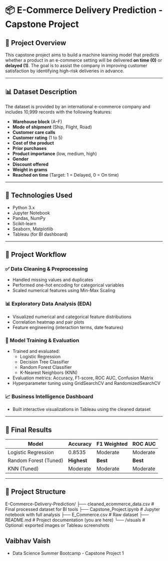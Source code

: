 # 📦 E-Commerce Delivery Prediction - Capstone Project

## 📁 Project Overview

This capstone project aims to build a machine learning model that predicts whether a product in an e-commerce setting will be delivered **on time (0)** or **delayed (1)**. The goal is to assist the company in improving customer satisfaction by identifying high-risk deliveries in advance.

---

## 📊 Dataset Description

The dataset is provided by an international e-commerce company and includes 10,999 records with the following features:

- **Warehouse block** (A–F)
- **Mode of shipment** (Ship, Flight, Road)
- **Customer care calls**
- **Customer rating** (1 to 5)
- **Cost of the product**
- **Prior purchases**
- **Product importance** (low, medium, high)
- **Gender**
- **Discount offered**
- **Weight in grams**
- **Reached on time** (Target: 1 = Delayed, 0 = On time)

---

## 🔧 Technologies Used

- Python 3.x
- Jupyter Notebook
- Pandas, NumPy
- Scikit-learn
- Seaborn, Matplotlib
- Tableau (for BI dashboard)

---

## 🔬 Project Workflow

### ✅ Data Cleaning & Preprocessing
- Handled missing values and duplicates
- Performed one-hot encoding for categorical variables
- Scaled numerical features using Min-Max Scaling

### 📊 Exploratory Data Analysis (EDA)
- Visualized numerical and categorical feature distributions
- Correlation heatmap and pair plots
- Feature engineering (interaction terms, date features)

### 🤖 Model Training & Evaluation
- Trained and evaluated:
  - Logistic Regression
  - Decision Tree Classifier
  - Random Forest Classifier
  - K-Nearest Neighbors (KNN)
- Evaluation metrics: Accuracy, F1-score, ROC AUC, Confusion Matrix
- Hyperparameter tuning using GridSearchCV and RandomizedSearchCV

### 📈 Business Intelligence Dashboard
- Built interactive visualizations in Tableau using the cleaned dataset

---

## 🏁 Final Results

| Model                  | Accuracy | F1 Weighted | ROC AUC   |
|------------------------|----------|-------------|-----------|
| Logistic Regression    | 0.8535   | Moderate    | Moderate  |
| Random Forest (Tuned)  | **Highest** | **Best**  | **Best**  |
| KNN (Tuned)            | Moderate | Moderate    | Moderate  |

---

## 📂 Project Structure

E-Commerce-Delivery-Prediction/
├── cleaned_ecommerce_data.csv # Final processed dataset for BI tools
├── Capstone_Project.ipynb # Jupyter notebook with full analysis
├── E_Commerce.csv # Raw dataset
├── README.md # Project documentation (you are here)
└── /visuals # Optional: exported images or Tableau screenshots

## Vaibhav Vaish
- Data Science Summer Bootcamp - Capstone Project 1


